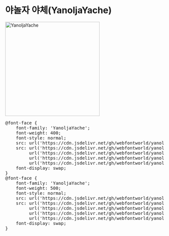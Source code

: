 # 야놀자 야체(YanoljaYache)

<a href="https://wess.tistory.com/265" target="_blank">
    <img src="https://webfontworld.github.io/yanolja/YanoljaYache.jpg" alt="YanoljaYache" style="width:300px">
</a>

<pre>
@font-face {
    font-family: 'YanoljaYache';
    font-weight: 400;
    font-style: normal;
    src: url('https://cdn.jsdelivr.net/gh/webfontworld/yanolja/YanoljaYacheRegular.eot');
    src: url('https://cdn.jsdelivr.net/gh/webfontworld/yanolja/YanoljaYacheRegular.eot?#iefix') format('embedded-opentype'),
         url('https://cdn.jsdelivr.net/gh/webfontworld/yanolja/YanoljaYacheRegular.woff2') format('woff2'),
         url('https://cdn.jsdelivr.net/gh/webfontworld/yanolja/YanoljaYacheRegular.woff') format('woff'),
         url('https://cdn.jsdelivr.net/gh/webfontworld/yanolja/YanoljaYacheRegular.ttf') format("truetype");
    font-display: swap;
}
@font-face {
    font-family: 'YanoljaYache';
    font-weight: 500;
    font-style: normal;
    src: url('https://cdn.jsdelivr.net/gh/webfontworld/yanolja/YanoljaYacheBold.eot');
    src: url('https://cdn.jsdelivr.net/gh/webfontworld/yanolja/YanoljaYacheBold.eot?#iefix') format('embedded-opentype'),
         url('https://cdn.jsdelivr.net/gh/webfontworld/yanolja/YanoljaYacheBold.woff2') format('woff2'),
         url('https://cdn.jsdelivr.net/gh/webfontworld/yanolja/YanoljaYacheBold.woff') format('woff'),
         url('https://cdn.jsdelivr.net/gh/webfontworld/yanolja/YanoljaYacheBold.ttf') format("truetype");
    font-display: swap;
}
</pre>
